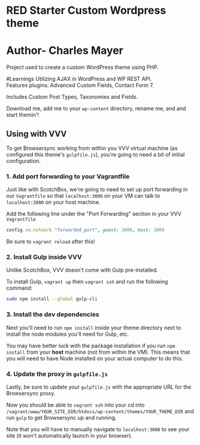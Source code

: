 # RED Starter Custom Wordpress theme
# Author- Charles Mayer

Project used to create a custom WordPress theme using PHP.  


#Learnings
Utilizing AJAX in WordPress and WP REST API.  
Features plugins: Advanced Custom Fields, Contact Form 7.

Includes Custom Post Types, Taxonomies and Fields.

Download me, add me to your `wp-content` directory, rename me, and and start themin'!

## Using with VVV

To get Browsersync working from within you VVV virtual machine (as configured this theme's `gulpfile.js`), you're going to need a bit of initial configuration.

### 1. Add port forwarding to your Vagrantfile

Just like with ScotchBox, we're going to need to set up port forwarding in our `Vagrantfile` so that `localhost:3000` on your VM can talk to `localhost:3000` on your host machine.

Add the following line under the "Port Forwarding" section in your VVV `Vagrantfile`

```ruby
config.vm.network "forwarded_port", guest: 3000, host: 3000
```

Be sure to `vagrant reload` after this!

### 2. Install Gulp inside VVV

Unlike ScotchBox, VVV doesn't come with Gulp pre-installed.

To install Gulp, `vagrant up` then `vagrant ssh` and run the following command:

```bash
sudo npm install --global gulp-cli
```

### 3. Install the dev dependencies

Next you'll need to run `npm install` inside your theme directory next to install the node modules you'll need for Gulp, etc.

You may have better luck with the package installation if you run `npm install` from your **host** machine (not from within the VM). This means that you will need to have Node installed on your actual computer to do this.

### 4. Update the proxy in `gulpfile.js`

Lastly, be sure to update your `gulpfile.js` with the appropriate URL for the Browsersync proxy.

Now you should be able to `vagrant ssh` into your cd into `/vagrant/www/YOUR_SITE_DIR/htdocs/wp-content/themes/YOUR_THEME_DIR` and run `gulp` to get Browsersync up and running.

Note that you will have to manually navigate to `localhost:3000` to see your site (it won't automatically launch in your browser).
